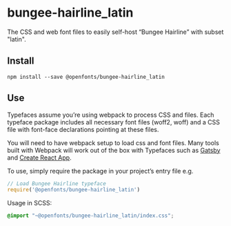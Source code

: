 
# bungee-hairline_latin

The CSS and web font files to easily self-host “Bungee Hairline” with subset "latin".

## Install

`npm install --save @openfonts/bungee-hairline_latin`

## Use

Typefaces assume you’re using webpack to process CSS and files. Each typeface
package includes all necessary font files (woff2, woff) and a CSS file with
font-face declarations pointing at these files.

You will need to have webpack setup to load css and font files. Many tools built
with Webpack will work out of the box with Typefaces such as [Gatsby](https://github.com/gatsbyjs/gatsby)
and [Create React App](https://github.com/facebookincubator/create-react-app).

To use, simply require the package in your project’s entry file e.g.

```javascript
// Load Bungee Hairline typeface
require('@openfonts/bungee-hairline_latin')
```

Usage in SCSS:
```scss
@import "~@openfonts/bungee-hairline_latin/index.css";
```

